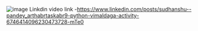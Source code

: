  ![image](https://user-images.githubusercontent.com/57751726/127827385-93e4795b-f00d-468d-b21a-e9825592689f.png)
Linkdin video link -https://www.linkedin.com/posts/sudhanshu--pandey_arthabrtaskabr9-python-vimaldaga-activity-6746414096230473728-mTe0
